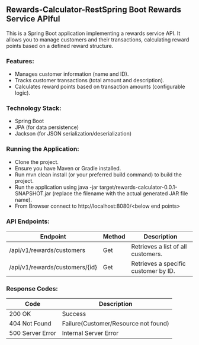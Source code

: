## Rewards-Calculator-RestSpring Boot Rewards Service APIful


This is a Spring Boot application implementing a rewards service API. It allows you to manage customers and their transactions, calculating reward points based on a defined reward structure.

### Features:
- Manages customer information (name and ID). 
- Tracks customer transactions (total amount and description). 
- Calculates reward points based on transaction amounts (configurable logic).

### Technology Stack:
- Spring Boot
- JPA (for data persistence)
- Jackson (for JSON serialization/deserialization)

### Running the Application:
- Clone the project.
- Ensure you have Maven or Gradle installed.
- Run mvn clean install (or your preferred build command) to build the project.
- Run the application using java -jar target/rewards-calculator-0.0.1-SNAPSHOT.jar (replace the filename with the actual generated JAR file name).
- From Browser connect to http://localhost:8080/<below end points\>

### API Endpoints:
| Endpoint                       | Method | Description                          |
|--------------------------------|--------|--------------------------------------|
| /api/v1/rewards/customers      | Get    | Retrieves a list of all customers.   |
| /api/v1/rewards/customers/{id} | Get    | Retrieves a specific customer by ID. |

### Response Codes:
| Code             | Description                          |
|------------------|--------------------------------------|
| 200 OK           | Success                              |
| 404 Not Found    | Failure(Customer/Resource not found) |
| 500 Server Error | Internal Server Error                |
